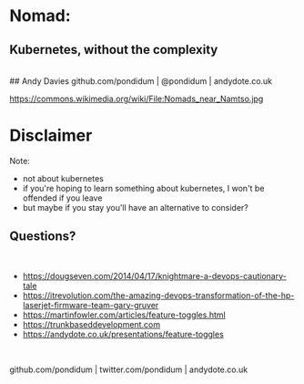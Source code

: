 # Nomad: <!-- .element: class="stroke" -->
## Kubernetes, without the complexity <!-- .element: class="stroke" -->
<br/>
## Andy Davies <!-- .element: class="stroke" -->
github.com/pondidum | @pondidum | andydote.co.uk  <!-- .element: class="smaller white" -->

https://commons.wikimedia.org/wiki/File:Nomads_near_Namtso.jpg <!-- .element: class="attribution white" -->

<!-- .slide: data-background="content/nomad/img/Nomads_near_Namtso.jpg" data-background-size="cover" class="intro" -->



# Disclaimer

Note:
* not about kubernetes
* if you're hoping to learn something about kubernetes, I won't be offended if you leave
* but maybe if you stay you'll have an alternative to consider?






## Questions?
<br />

* https://dougseven.com/2014/04/17/knightmare-a-devops-cautionary-tale
* https://itrevolution.com/the-amazing-devops-transformation-of-the-hp-laserjet-firmware-team-gary-gruver
* https://martinfowler.com/articles/feature-toggles.html
* https://trunkbaseddevelopment.com
* https://andydote.co.uk/presentations/feature-toggles

<!-- .element: class="list-spaced small" -->
<br />

github.com/pondidum | twitter.com/pondidum | andydote.co.uk  <!-- .element: class="small" -->
